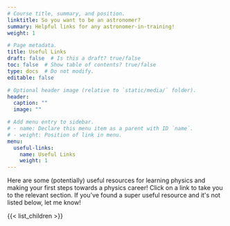 ```yaml
---
# Course title, summary, and position.
linktitle: So you want to be an astronomer?
summary: Helpful links for any astronomer-in-training!
weight: 1

# Page metadata.
title: Useful Links
draft: false  # Is this a draft? true/false
toc: false  # Show table of contents? true/false
type: docs  # Do not modify.
editable: false

# Optional header image (relative to `static/media/` folder).
header:
  caption: ""
  image: ""

# Add menu entry to sidebar.
# - name: Declare this menu item as a parent with ID `name`.
# - weight: Position of link in menu.
menu:
  useful-links:
    name: Useful Links
    weight: 1
---
```


Here are some (potentially) useful resources for learning physics and making your first steps towards a physics career! Click on a link to take you to the relevant section. If you've found a super useful resource and it's not listed below, let me know!

{{< list_children >}}
